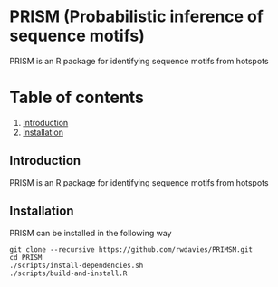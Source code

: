 PRISM (Probabilistic inference of sequence motifs)
==================================================

PRISM is an R package for identifying sequence motifs from hotspots

# Table of contents
1. [Introduction](#paragraph-introduction)
2. [Installation](#paragraph-installation)

## Introduction <a name="paragraph-introduction"></a>

PRISM is an R package for identifying sequence motifs from hotspots

## Installation <a name="paragraph-installation"></a>

PRISM can be installed in the following way

```
git clone --recursive https://github.com/rwdavies/PRIMSM.git
cd PRISM
./scripts/install-dependencies.sh
./scripts/build-and-install.R
```

